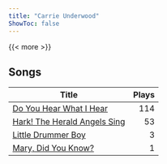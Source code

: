 ```yaml
---
title: "Carrie Underwood"
ShowToc: false
---
```


{{< more >}}

## Songs
Title | Plays 
----- | -----: 
[Do You Hear What I Hear](/songs/do-you-hear-what-i-hear) | 114
[Hark! The Herald Angels Sing](/songs/hark-the-herald-angels-sing) | 53
[Little Drummer Boy](/songs/little-drummer-boy) | 3
[Mary, Did You Know?](/songs/mary-did-you-know) | 1

